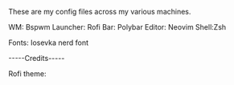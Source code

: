 These are my config files across my various machines. 



WM: Bspwm
Launcher: Rofi
Bar: Polybar
Editor: Neovim
Shell:Zsh

Fonts: Iosevka nerd font


-----Credits-----

Rofi theme:
